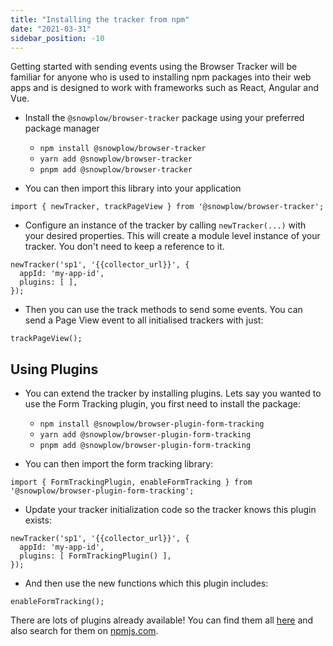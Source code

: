 ```yaml
---
title: "Installing the tracker from npm"
date: "2021-03-31"
sidebar_position: -10
---
```


Getting started with sending events using the Browser Tracker will be familiar for anyone who is used to installing npm packages into their web apps and is designed to work with frameworks such as React, Angular and Vue.

- Install the `@snowplow/browser-tracker` package using your preferred package manager
    - `npm install @snowplow/browser-tracker`
    - `yarn add @snowplow/browser-tracker`
    - `pnpm add @snowplow/browser-tracker`

- You can then import this library into your application

```
import { newTracker, trackPageView } from '@snowplow/browser-tracker';
```

- Configure an instance of the tracker by calling `newTracker(...)` with your desired properties. This will create a module level instance of your tracker. You don't need to keep a reference to it.

```
newTracker('sp1', '{{collector_url}}', { 
  appId: 'my-app-id', 
  plugins: [ ],
});
```

- Then you can use the track methods to send some events. You can send a Page View event to all initialised trackers with just:

```
trackPageView();
```

## Using Plugins

- You can extend the tracker by installing plugins. Lets say you wanted to use the Form Tracking plugin, you first need to install the package:
    - `npm install @snowplow/browser-plugin-form-tracking`
    - `yarn add @snowplow/browser-plugin-form-tracking`
    - `pnpm add @snowplow/browser-plugin-form-tracking`

- You can then import the form tracking library:

```
import { FormTrackingPlugin, enableFormTracking } from '@snowplow/browser-plugin-form-tracking';
```

- Update your tracker initialization code so the tracker knows this plugin exists:

```
newTracker('sp1', '{{collector_url}}', { 
  appId: 'my-app-id', 
  plugins: [ FormTrackingPlugin() ],
});
```

- And then use the new functions which this plugin includes:

```
enableFormTracking();
```

There are lots of plugins already available! You can find them all [here](https://github.com/snowplow/snowplow-javascript-tracker/tree/master/plugins) and also search for them on [npmjs.com](https://www.npmjs.com/).
